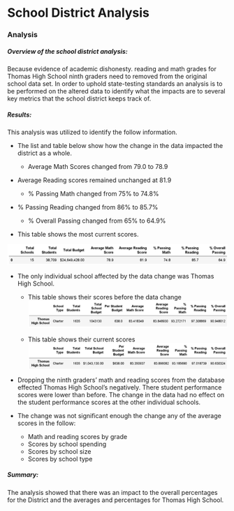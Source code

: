 # School District Analysis



### Analysis

##### Overview of the school district analysis:

Because evidence of academic dishonesty. reading and math grades for Thomas High School ninth graders need to removed from the original school data set.   In order to uphold state-testing standards an analysis is to be performed on the altered data to identify what the impacts are to several key metrics that the school district keeps track of.  

##### Results:

This analysis was utilized to identify the follow information.

- The list and table below show how the change in the data impacted the district as a whole.

  - Average Math Scores changed from 79.0 to 78.9
- Average Reading scores remained unchanged at 81.9
  - % Passing Math changed from 75% to 74.8%
- % Passing Reading changed from 86% to 85.7%
  - % Overall Passing changed from 65% to 64.9%
- This table shows the most current scores.

![District Summary](resources/Key_Metrics.PNG)



* The only individual school affected by the data change was Thomas High School.
  * This table shows their scores before the data change
![School Summary Before](resources/perSchoolSummary_before.PNG)

  * This table shows their current scores
![School Summary After](resources/perSchoolSummary_current.PNG)

- Dropping the ninth graders’ math and reading scores from the database effected Thomas High School’s negatively.  There student performance scores were lower than before.  The change in the data had no effect on the student performance scores at the other individual schools.

- The change was not significant enough the change any of the average scores in the follow:

  - Math and reading scores by grade
  - Scores by school spending
  - Scores by school size
  - Scores by school type

##### Summary:

The analysis showed that there was an impact to the overall percentages for the District and the averages and percentages for Thomas High School.

